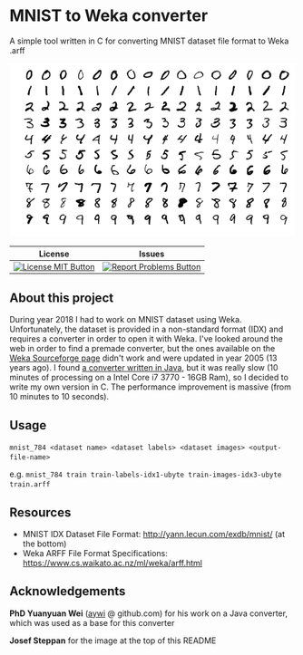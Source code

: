 # MNIST to Weka converter

A simple tool written in C for converting MNIST dataset file format to Weka .arff

![MNIST image](README.md_images/MnistExamples.png)

|License|Issues|
|---------|----------|
| [![License MIT Button](https://img.shields.io/badge/License-MIT-green.svg)](https://github.com/subwave07/MNIST-Weka/blob/master/LICENSE) | [![Report Problems Button](https://img.shields.io/badge/Report-Problems-red.svg)](https://github.com/subwave07/MNIST-Weka/issues)|

## About this project
During year 2018 I had to work on MNIST dataset using Weka. Unfortunately, the dataset is provided in a non-standard format (IDX) and requires a converter in order to open it with Weka. I've looked around the web in order to find a premade converter, but the ones available on the [Weka Sourceforge page](https://sourceforge.net/projects/weka/files/datasets/MNIST/) didn't work and were updated in year 2005 (13 years ago).
I found [a converter written in Java](https://github.com/aywi/hdr-mnist-weka/blob/master/src/hdr/mnist/weka/MNISTPreprocessing.java), but it was really slow (10 minutes of processing on a Intel Core i7 3770 - 16GB Ram), so I decided to write my own version in C. The performance improvement is massive (from 10 minutes to 10 seconds).

## Usage
`mnist_784 <dataset name> <dataset labels> <dataset images> <output-file-name>`

e.g. `mnist_784 train train-labels-idx1-ubyte train-images-idx3-ubyte train.arff`

## Resources

* MNIST IDX Dataset File Format: http://yann.lecun.com/exdb/mnist/ (at the bottom)
* Weka ARFF File Format Specifications: https://www.cs.waikato.ac.nz/ml/weka/arff.html

## Acknowledgements

**PhD Yuanyuan Wei** ([aywi](https://github.com/aywi) @ github.com) for his work on a Java converter, which was used as a base for this converter

**Josef Steppan** for the image at the top of this README
